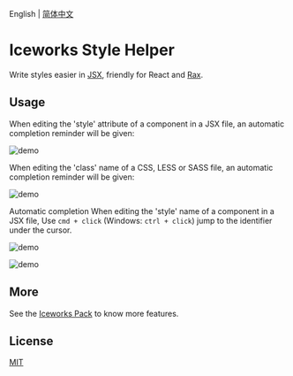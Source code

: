 English | [简体中文](./README.md)

# Iceworks Style Helper

Write styles easier in [JSX](https://reactjs.org/docs/introducing-jsx.html), friendly for React and [Rax](https://rax.js.org/).

## Usage

When editing the 'style' attribute of a component in a JSX file, an automatic completion reminder will be given:

![demo](https://img.alicdn.com/tfs/TB1oyRBF1H2gK0jSZFEXXcqMpXa-1000-586.gif)

When editing the 'class' name of a CSS, LESS or SASS file, an automatic completion reminder will be given:

![demo](https://img.alicdn.com/tfs/TB1l_zMFhD1gK0jSZFKXXcJrVXa-500-355.gif)

Automatic completion When editing the 'style' name of a component in a JSX file, Use `cmd + click`  (Windows: `ctrl + click`) jump to the identifier under the cursor.

![demo](https://img.alicdn.com/tfs/TB1pb1ltYY1gK0jSZTEXXXDQVXa-1468-906.gif)

![demo](https://img.alicdn.com/tfs/TB1UDGht.Y1gK0jSZFMXXaWcVXa-1468-906.gif)

## More

See the [Iceworks Pack](https://marketplace.visualstudio.com/items?itemName=iceworks-team.iceworks) to know more features.

## License

[MIT](https://github.com/ice-lab/iceworks/blob/master/LICENSE)
